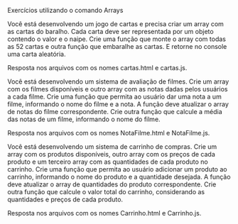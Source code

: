 Exercícios utilizando o comando Arrays

Você está desenvolvendo um jogo de cartas e precisa criar um array com as cartas do baralho. Cada carta deve ser representada por um objeto contendo o valor e o naipe. Crie uma função que monte o array com todas as 52 cartas e outra função que embaralhe as cartas. E retorne no console uma carta aleatória.

Resposta nos arquivos com os nomes cartas.html e cartas.js.


Você está desenvolvendo um sistema de avaliação de filmes. Crie um array com os filmes disponíveis e outro array com as notas dadas pelos usuários a cada filme. Crie uma função que permita ao usuário dar uma nota a um filme, informando o nome do filme e a nota. A função deve atualizar o array de notas do filme correspondente. Crie outra função que calcule a média das notas de um filme, informando o nome do filme.

Resposta nos arquivos com os nomes NotaFilme.html e NotaFilme.js.


Você está desenvolvendo um sistema de carrinho de compras. Crie um array com os produtos disponíveis, outro array com os preços de cada produto e um terceiro array com as quantidades de cada produto no carrinho. Crie uma função que permita ao usuário adicionar um produto ao carrinho, informando o nome do produto e a quantidade desejada. A função deve atualizar o array de quantidades do produto correspondente. Crie outra função que calcule o valor total do carrinho, considerando as quantidades e preços de cada produto.

Resposta nos arquivos com os nomes Carrinho.html e Carrinho.js.
